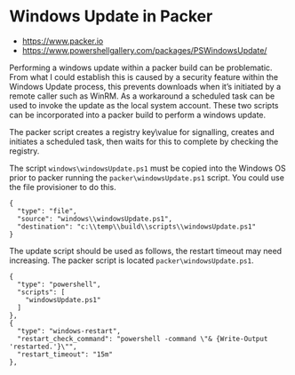 # Windows Update in Packer

* https://www.packer.io
* https://www.powershellgallery.com/packages/PSWindowsUpdate/

Performing a windows update within a packer build can be problematic. From what I could establish this is caused by a security feature within the Windows Update process, this prevents downloads when it’s initiated by a remote caller such as WinRM. As a workaround a scheduled task can be used to invoke the update as the local system account. These two scripts can be incorporated into a packer build to perform a windows update.

The packer script creates a registry key\value for signalling, creates and initiates a scheduled task, then waits for this to complete by checking the registry. 

The script ```windows\windowsUpdate.ps1``` must be copied into the Windows OS prior to packer running the ```packer\windowsUpdate.ps1``` script. You could use the file provisioner to do this.

    {
      "type": "file",
      "source": "windows\\windowsUpdate.ps1",
      "destination": "c:\\temp\\build\\scripts\\windowsUpdate.ps1"
    }

The update script should be used as follows, the restart timeout may need increasing. The packer script is located ```packer\windowsUpdate.ps1```.

    {
      "type": "powershell",
      "scripts": [
        "windowsUpdate.ps1"
      ]
    },
    { 
      "type": "windows-restart",
      "restart_check_command": "powershell -command \"& {Write-Output 'restarted.'}\"",
      "restart_timeout": "15m"
    },

